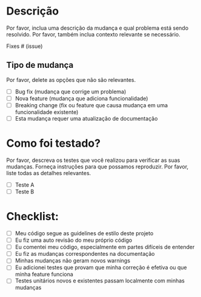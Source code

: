 # Descrição

Por favor, inclua uma descrição da mudança e qual problema está sendo resolvido. Por favor, também inclua contexto relevante se necessário.

Fixes # (issue)

## Tipo de mudança

Por favor, delete as opções que não são relevantes.

- [ ] Bug fix (mudança que corrige um problema)
- [ ] Nova feature (mudança que adiciona funcionalidade)
- [ ] Breaking change (fix ou feature que causa mudança em uma funcionalidade existente)
- [ ] Esta mudança requer uma atualização de documentação

# Como foi testado?

Por favor, descreva os testes que você realizou para verificar as suas mudanças. Forneça instruções para que possamos reproduzir. Por favor, liste todas as detalhes relevantes.

- [ ] Teste A
- [ ] Teste B

# Checklist:

- [ ] Meu código segue as guidelines de estilo deste projeto
- [ ] Eu fiz uma auto revisão do meu próprio código
- [ ] Eu comentei meu código, especialmente em partes difíceis de entender
- [ ] Eu fiz as mudanças correspondentes na documentação
- [ ] Minhas mudanças não geram novos warnings
- [ ] Eu adicionei testes que provam que minha correção é efetiva ou que minha feature funciona
- [ ] Testes unitários novos e existentes passam localmente com minhas mudanças